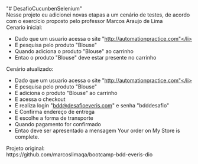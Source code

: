 "# DesafioCucunbenSelenium" <br>
Nesse projeto eu adicionei novas etapas a um cenário de testes,  de acordo com o exercício proposto pelo professor Marcos Araujo de Lima<br>
Cenario inicial:<br>
        <ul>
        <li>Dado que um usuario acessa o site "http://automationpractice.com"</li>
  	<li>E pesquisa pelo produto "Blouse"</li>
  	<li>Quando adiciona o produto "Blouse" ao carrinho</li>
  	<li>Entao o produto "Blouse" deve estar presente no carrinho<br></li>
         </ul>

Cenário atualizado:<br>
      <ul> 
  	<li>Dado que um usuario acessa o site "http://automationpractice.com"</li>
  	<li>E pesquisa pelo produto "Blouse"</li>
        <li>E adiciona o produto "Blouse" ao carrinho</li>
	<li>E acessa o checkout
	<li>E realiza login "bdd@desafioeveris.com" e senha "bdddesafio"</li>
	<li>E Confirma endereço de entrega</li>
	<li>E escolhe a forma de transporte</li>
	<li>Quando pagamento for confirmado</li>
	<li>Entao deve ser apresentado a mensagem Your order on My Store is complete.<br></li>
 </ul>
Projeto original:<br>
https://github.com/marcoslimaqa/bootcamp-bdd-everis-dio